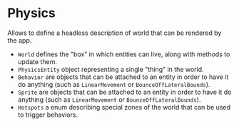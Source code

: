 # Physics

Allows to define a headless description of world that can be rendered by the app.

* `World` defines the "box" in which entities can live, along with methods to update them.
* `PhysicsEntity` object representing a single "thing" in the world.
* `Behavior` are objects that can be attached to an entity in order to have it do anything (such as `LinearMovement` or `BounceOffLateralBounds`).
* `Sprite` are objects that can be attached to an entity in order to have it do anything (such as `LinearMovement` or `BounceOffLateralBounds`).
* `Hotspots` a enum describing special zones of the world that can be used to trigger behaviors. 

